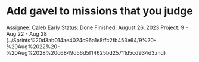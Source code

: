 # Add gavel to missions that you judge

Assignee: Caleb Early
Status: Done
Finished: August 26, 2023
Project: 9 - Aug 22 - Aug 28 (../Sprints%20d3ab014ae4024c96a1e8ffc2fb453e64/9%20-%20Aug%2022%20-%20Aug%2028%20c6849d56d5f14625bd25711d5cd934d3.md)
